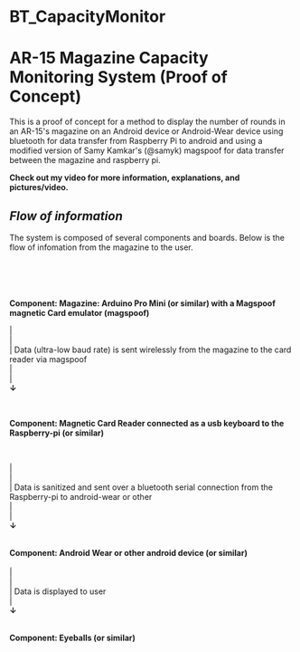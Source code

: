 # BT_CapacityMonitor

AR-15 Magazine Capacity Monitoring System (Proof of Concept)
==============

This is a proof of concept for a method to display the number of rounds in an AR-15's magazine on an Android device or Android-Wear device using bluetooth for data transfer from Raspberry Pi to android and using a modified version of Samy Kamkar's (@samyk) magspoof for data transfer between the magazine and raspberry pi.

**Check out my video for more information, explanations, and pictures/video.**


*Flow of information*
--------------
The system is composed of several components and boards.
Below is the flow of infomation from the magazine to the user.

<br><br><br><br>
**Component: Magazine: Arduino Pro Mini (or similar) with a Magspoof magnetic Card emulator (magspoof)**
<br>

|<br>
|<br>
|      Data (ultra-low baud rate) is sent wirelessly from the magazine to the card reader via magspoof <br>
|<br>
|<br>
**↓**      

<br>

**Component: Magnetic Card Reader connected as a usb keyboard to the Raspberry-pi (or similar)**

<br>

|<br>
|<br>
|         Data is sanitized and sent over a bluetooth serial connection from the Raspberry-pi to android-wear or other
<br>
|<br>
|<br>
**↓**      
<br>

**Component: Android Wear or other android device (or similar)**
<br>
<br>
| <br>
|<br>
|         Data is displayed to user
<br>
|<br>
**↓** <br>
<br> 
  
**Component: Eyeballs (or similar)**

